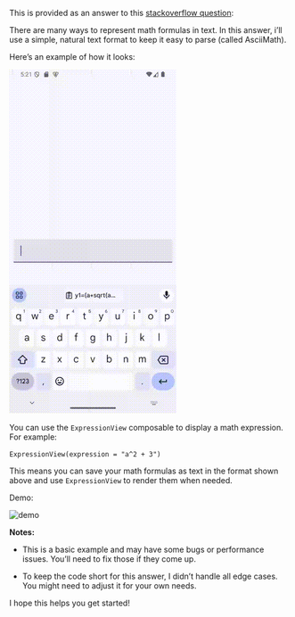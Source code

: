 This is provided as an answer to this [stackoverflow question](https://stackoverflow.com/questions/79202587/how-to-render-and-display-the-text-styling-and-mathematical-formulae-in-jetpack):


There are many ways to represent math formulas in text. In this answer, i’ll use a simple, natural text format to keep it easy to parse (called AsciiMath).

Here’s an example of how it looks:

![demo](/images/expp2.gif)


You can use the `ExpressionView` composable to display a math expression. For example:

```
ExpressionView(expression = "a^2 + 3")
```
This means you can save your math formulas as text in the format shown above and use `ExpressionView` to render them when needed.


Demo:

![demo](/images/math_parse_demo.gif)


**Notes:**

- This is a basic example and may have some bugs or performance issues. You’ll need to fix those if they come up.

- To keep the code short for this answer, I didn’t handle all edge cases. You might need to adjust it for your own needs.


I hope this helps you get started!
